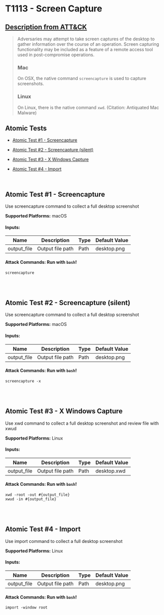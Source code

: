 # T1113 - Screen Capture
## [Description from ATT&CK](https://attack.mitre.org/wiki/Technique/T1113)
<blockquote>Adversaries may attempt to take screen captures of the desktop to gather information over the course of an operation. Screen capturing functionality may be included as a feature of a remote access tool used in post-compromise operations.

### Mac

On OSX, the native command <code>screencapture</code> is used to capture screenshots.

### Linux

On Linux, there is the native command <code>xwd</code>. (Citation: Antiquated Mac Malware)</blockquote>

## Atomic Tests

- [Atomic Test #1 - Screencapture](#atomic-test-1---screencapture)

- [Atomic Test #2 - Screencapture (silent)](#atomic-test-2---screencapture-silent)

- [Atomic Test #3 - X Windows Capture](#atomic-test-3---x-windows-capture)

- [Atomic Test #4 - Import](#atomic-test-4---import)


<br/>

## Atomic Test #1 - Screencapture
Use screencapture command to collect a full desktop screenshot

**Supported Platforms:** macOS




#### Inputs:
| Name | Description | Type | Default Value | 
|------|-------------|------|---------------|
| output_file | Output file path | Path | desktop.png|


#### Attack Commands: Run with `bash`! 
```
screencapture
```






<br/>
<br/>

## Atomic Test #2 - Screencapture (silent)
Use screencapture command to collect a full desktop screenshot

**Supported Platforms:** macOS




#### Inputs:
| Name | Description | Type | Default Value | 
|------|-------------|------|---------------|
| output_file | Output file path | Path | desktop.png|


#### Attack Commands: Run with `bash`! 
```
screencapture -x
```






<br/>
<br/>

## Atomic Test #3 - X Windows Capture
Use xwd command to collect a full desktop screenshot and review file with xwud

**Supported Platforms:** Linux




#### Inputs:
| Name | Description | Type | Default Value | 
|------|-------------|------|---------------|
| output_file | Output file path | Path | desktop.xwd|


#### Attack Commands: Run with `bash`! 
```
xwd -root -out #{output_file}
xwud -in #{output_file}
```






<br/>
<br/>

## Atomic Test #4 - Import
Use import command to collect a full desktop screenshot

**Supported Platforms:** Linux




#### Inputs:
| Name | Description | Type | Default Value | 
|------|-------------|------|---------------|
| output_file | Output file path | Path | desktop.png|


#### Attack Commands: Run with `bash`! 
```
import -window root
```






<br/>
